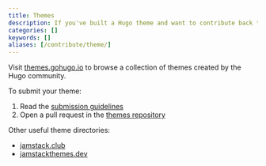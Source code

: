 ```yaml
---
title: Themes
description: If you've built a Hugo theme and want to contribute back to the Hugo Community, please share it with us.
categories: []
keywords: []
aliases: [/contribute/theme/]
---
```


Visit [themes.gohugo.io] to browse a collection of themes created by the Hugo community.

To submit your theme:

1. Read the [submission guidelines]
1. Open a pull request in the [themes repository]

Other useful theme directories:

- [jamstack.club]
- [jamstackthemes.dev]

[jamstack.club]: https://jamstack.club/#ssg=hugo
[jamstackthemes.dev]: https://jamstackthemes.dev/ssg/hugo
[submission guidelines]: https://github.com/gohugoio/hugoThemesSiteBuilder/tree/main#readme
[themes repository]: https://github.com/gohugoio/hugoThemesSiteBuilder
[themes.gohugo.io]: https://themes.gohugo.io/
